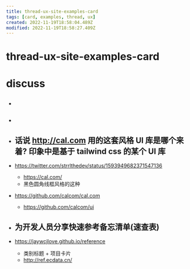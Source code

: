 ```yaml
---
title: thread-ux-site-examples-card
tags: [card, examples, thread, ux]
created: 2022-11-19T18:58:04.489Z
modified: 2022-11-19T18:58:27.409Z
---
```


# thread-ux-site-examples-card

# discuss

- ## 

- ## 

- ## 话说 http://cal.com 用的这套风格 UI 库是哪个来着? 印象中是基于 tailwind css 的某个 UI 库
- https://twitter.com/strrlthedev/status/1593949682371547136
  - https://cal.com/
  - 黑色圆角线框风格的这种
- https://github.com/calcom/cal.com
  - https://github.com/calcom/ui

- ## 为开发人员分享快速参考备忘清单(速查表)
- https://jaywcjlove.github.io/reference
  - 类别标题 + 项目卡片
  - http://ref.ecdata.cn/
